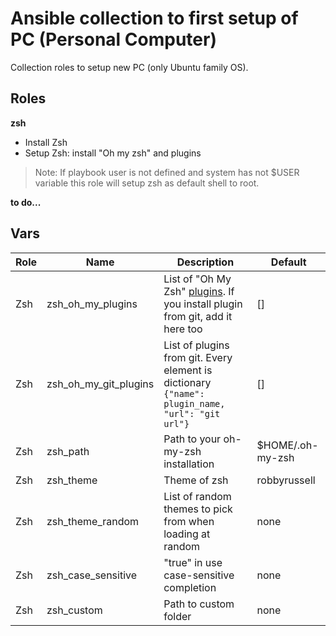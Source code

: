 # Ansible collection to first setup of PC (Personal Computer) 
Collection roles to setup new PC (only Ubuntu family OS).

## Roles
**zsh**
* Install Zsh
* Setup Zsh: install "Oh my zsh" and plugins
> Note: If playbook user is not defined and system has not $USER variable this role will setup zsh as default shell to root.

**to do...**

## Vars
| Role | Name | Description | Default |
| ---- | ---- | ----------- | ------- |
| Zsh | zsh_oh_my_plugins | List of "Oh My Zsh" [plugins](https://github.com/ohmyzsh/ohmyzsh/tree/master/plugins). If you install plugin from git, add it here too | []
| Zsh | zsh_oh_my_git_plugins | List of plugins from git. Every element is dictionary `{"name": plugin_name, "url": "git url"}` | []
| Zsh | zsh_path | Path to your oh-my-zsh installation | $HOME/.oh-my-zsh
| Zsh | zsh_theme | Theme of zsh | robbyrussell
| Zsh | zsh_theme_random | List of random themes to pick from when loading at random | none
| Zsh | zsh_case_sensitive | "true" in use case-sensitive completion | none
| Zsh | zsh_custom | Path to custom folder | none
